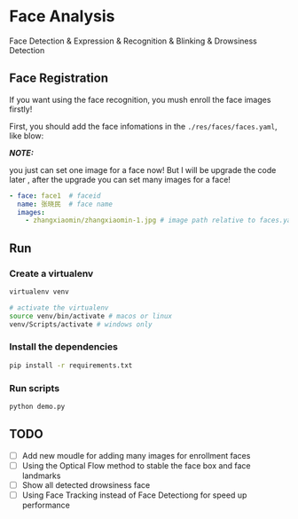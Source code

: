 # Face Analysis

Face Detection & Expression & Recognition & Blinking & Drowsiness Detection

## Face Registration

If you want using the face recognition, you mush enroll the face images firstly!

First, you should add the face infomations in the ```./res/faces/faces.yaml```, like blow:

***NOTE:***

you just can set one image for a face now! But I will be upgrade the code later , after the upgrade you can set many images for a face!

```yaml
- face: face1  # faceid
  name: 张晓民  # face name
  images:
    - zhangxiaomin/zhangxiaomin-1.jpg # image path relative to faces.yaml file
```

## Run

### Create a virtualenv

````bash
virtualenv venv

# activate the virtualenv
source venv/bin/activate # macos or linux
venv/Scripts/activate # windows only
````

### Install the dependencies

```bash
pip install -r requirements.txt
```

### Run scripts

```bash
python demo.py
```

## TODO

- [ ] Add new moudle for adding many images for enrollment faces
- [ ] Using the Optical Flow method to stable the face box and face landmarks
- [ ] Show all detected drowsiness face
- [ ] Using Face Tracking instead of Face Detectiong for speed up performance

